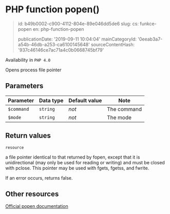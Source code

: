 PHP function popen()
====================

> id: b49b0002-c900-4112-804e-89e046dd5de6
> slug:
> 	cs: funkce-popen
> 	en: php-function-popen
> 
> publicationDate: '2019-09-11 10:04:04'
> mainCategoryId: '0eeab3a7-a54b-46db-a253-ca6100145648'
> sourceContentHash: '937c46146ce7ac71a4c0b0668745bf79'

Availability in `PHP 4.0`

Opens process file pointer


Parameters
--------------

| Parameter | Data type | Default value | Note |
|-----|-----|-----|-----|
| `$command` | `string` | *not* | The command |
| `$mode` | `string` | *not* | The mode |


Return values
----------------

`resource`

a file pointer identical to that returned by
fopen, except that it is unidirectional (may
only be used for reading or writing) and must be closed with
pclose. This pointer may be used with
fgets, fgetss, and
fwrite.
</p>
<p>
If an error occurs, returns false.

Other resources
------------

[Official popen documentation](https://www.php.net/manual/en/function.popen.php)
